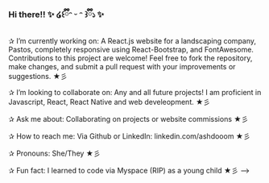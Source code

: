 ### Hi there!! ✨ ໒꒰ྀིᵔ ᵕ ᵔ ꒱ྀི১ ✨

✰ I’m currently working on:
    A React.js website for a landscaping company, Pastos, completely responsive using React-Bootstrap, and FontAwesome. Contributions to this project are welcome! Feel free to fork the repository, make changes, and submit a pull request with your improvements or suggestions. ★彡
	
✰ I’m looking to collaborate on:
	Any and all future projects! I am proficient in Javascript, React, React Native and web develeopment. ★彡
	
✰ Ask me about:
	Collaborating on projects or website commissions ★彡
	
✰  How to reach me:
	Via Github or LinkedIn: linkedin.com/ashdooom ★彡

✰ Pronouns: 
	She/They ★彡
	
✰ Fun fact:
	I learned to code via Myspace (RIP) as a young child ★彡
-->

